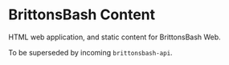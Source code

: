 # BrittonsBash Content

HTML web application, and static content for BrittonsBash Web.

To be superseded by incoming `brittonsbash-api`.
